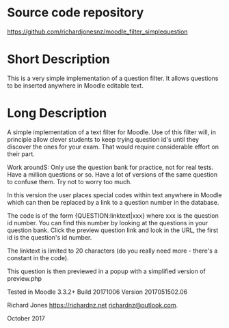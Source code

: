 Source code repository
=====================
https://github.com/richardjonesnz/moodle_filter_simplequestion

Short Description
=================
This is a very simple implementation of a question filter. It allows questions to be
inserted anywhere in Moodle editable text.

Long Description
===============
A simple implementation of a text filter for Moodle.  Use of this filter will, in principle
allow clever students to keep trying question id's until they discover the ones for
your exam. That would require considerable effort on their part.

Work aroundS: Only use the question bank for practice, not for real tests. 
              Have a million questions or so.
              Have a lot of versions of the same question to confuse them.
              Try not to worry too much.

In this version the user places special codes within text anywhere in Moodle which 
can then be replaced by a link to a question number in the database.  

The code is of the form {QUESTION:linktext|xxx} where xxx is the question id number.  You
can find this number by looking at the questions in your question bank. Click the preview
question link and look in the URL, the first id is the question's id number. 

The linktext is limited to 20 characters (do you really need more - there's a constant in the code).

This question is then previewed in a popup with a simplified version of preview.php

Tested in Moodle 3.3.2+ Build 20171006 Version 2017051502.06

Richard Jones https://richardnz.net richardnz@outlook.com.

October 2017
